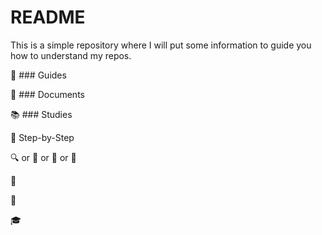 # README
This is a simple repository where I will put some information to guide you how to understand my repos.


:closed_book: ### Guides

:page_with_curl: ### Documents

:books: ### Studies

:feet: Step-by-Step

:mag: or :mag_right: or :microscope: or :telescope:

:speech_balloon:

:thought_balloon:

:mortar_board: 


